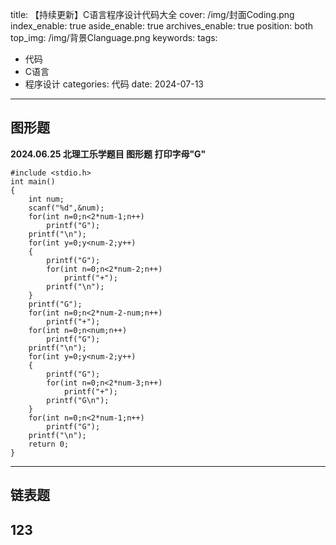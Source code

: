title: 【持续更新】C语言程序设计代码大全
cover: /img/封面Coding.png
index_enable: true
aside_enable: true
archives_enable: true
position: both
top_img: /img/背景Clanguage.png
keywords: 
tags:
 - 代码
 - C语言
 - 程序设计
categories: 代码
date: 2024-07-13
---
**图形题**
---
**2024.06.25 北理工乐学题目 图形题 打印字母"G"**
```
#include <stdio.h>
int main()
{
	int num;
	scanf("%d",&num);
	for(int n=0;n<2*num-1;n++)
		printf("G");
	printf("\n");
	for(int y=0;y<num-2;y++)
	{
		printf("G");
		for(int n=0;n<2*num-2;n++)
			printf("+");
		printf("\n");
	}
	printf("G");
	for(int n=0;n<2*num-2-num;n++)
		printf("+");
	for(int n=0;n<num;n++)
		printf("G");
	printf("\n");
	for(int y=0;y<num-2;y++)
	{
		printf("G");
		for(int n=0;n<2*num-3;n++)
			printf("+");
		printf("G\n");
	}
	for(int n=0;n<2*num-1;n++)
		printf("G");
	printf("\n");
	return 0;
}
```
---
**链表题**
---
123
---